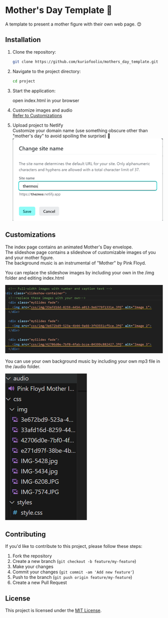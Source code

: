 # Mother's Day Template 🌸

A template to present a mother figure with their own web page. 😊

## Installation

1. Clone the repository:

   ```bash
   git clone https://github.com/kuriofoolio/mothers_day_template.git
   ```

2. Navigate to the project directory:

   ```bash
   cd project
   ```

3. Start the application:

   open index.html in your browser

4. Customize images and audio  
[Refer to Customizations](#Customizations)


5. Upload project to Netlify  
Customize your domain name (use something obscure other than "mother's day" to avoid spoiling the surprise) 🙈
![image](css/img/3.png)

## Customizations

The index page contains an animated Mother's Day envelope.   
The slideshow page contains a slideshow of customizable images of you and your mother figure.   
The background music is an instrumental of "Mother" by Pink Floyd.

You can replace the slideshow images by including your own in the /img folder and editing index.html 

![image](css/img/2.png)

You can use your own background music by including your own mp3 file in the /audio folder.

![image](css/img/1.png)


## Contributing

If you'd like to contribute to this project, please follow these steps:

1. Fork the repository
2. Create a new branch (`git checkout -b feature/my-feature`)
3. Make your changes
4. Commit your changes (`git commit -am 'Add new feature'`)
5. Push to the branch (`git push origin feature/my-feature`)
6. Create a new Pull Request

## License

This project is licensed under the [MIT License](LICENSE).